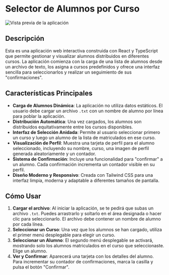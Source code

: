 # Selector de Alumnos por Curso

![Vista previa de la aplicación](assets/screenshot.png)

## Descripción

Esta es una aplicación web interactiva construida con React y TypeScript que permite gestionar y visualizar alumnos distribuidos en diferentes cursos. La aplicación comienza con la carga de una lista de alumnos desde un archivo de texto, los asigna a cursos predefinidos y ofrece una interfaz sencilla para seleccionarlos y realizar un seguimiento de sus "confirmaciones".

## Características Principales

-   **Carga de Alumnos Dinámica**: La aplicación no utiliza datos estáticos. El usuario debe cargar un archivo `.txt` con un nombre de alumno por línea para poblar la aplicación.
-   **Distribución Automática**: Una vez cargados, los alumnos son distribuidos equitativamente entre los cursos disponibles.
-   **Interfaz de Selección Anidada**: Permite al usuario seleccionar primero un curso y luego un alumno de la lista de matriculados en ese curso.
-   **Visualización de Perfil**: Muestra una tarjeta de perfil para el alumno seleccionado, incluyendo su nombre, curso, una imagen de perfil generada aleatoriamente y un contador.
-   **Sistema de Confirmación**: Incluye una funcionalidad para "confirmar" a un alumno. Cada confirmación incrementa un contador visible en su perfil.
-   **Diseño Moderno y Responsivo**: Creada con Tailwind CSS para una interfaz limpia, moderna y adaptable a diferentes tamaños de pantalla.

## Cómo Usar

1.  **Cargar el archivo**: Al iniciar la aplicación, se te pedirá que subas un archivo `.txt`. Puedes arrastrarlo y soltarlo en el área designada o hacer clic para seleccionarlo. El archivo debe contener un nombre de alumno por cada línea.
2.  **Seleccionar un Curso**: Una vez que los alumnos se han cargado, utiliza el primer menú desplegable para elegir un curso.
3.  **Seleccionar un Alumno**: El segundo menú desplegable se activará, mostrando solo los alumnos matriculados en el curso que seleccionaste. Elige un alumno.
4.  **Ver y Confirmar**: Aparecerá una tarjeta con los detalles del alumno. Para incrementar su contador de confirmaciones, marca la casilla y pulsa el botón "Confirmar".
